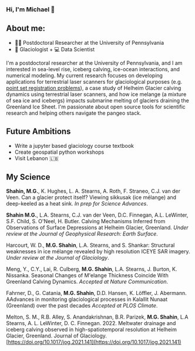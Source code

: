 ### Hi, I'm Michael 👋

## About me:
- 👨‍💻 Postdoctoral Researcher at the University of Pennsylvania
- 🧊 Glaciologist + 💻 Data Scientist

I'm a postdoctoral researcher at the University of Pennsylvania, and I am interested in sea-level rise, iceberg calving,  ice-ocean interactions, and numerical modeling. My current research focuses on developing applications for terrestrial laser scanners for glaciological purposes (e.g. [point set registration problems](https://en.wikipedia.org/wiki/Point-set_registration)), a case study of Helheim Glacier calving dynamics using terrestrial laser scanners, and how ice melange (a mixture of sea ice and icebergs) impacts submarine melting of glaciers draining the Greenland Ice Sheet. I'm passionate about open source tools for scientific research and helping others navigate the pangeo stack.


## Future Ambitions
- Write a jupyter based glaciology course textbook
- Create geospatial python workshops
- Visit Lebanon 🇱🇧


## My Science 
__Shahin, M.G.__, K. Hughes, L. A. Stearns, A. Roth, F. Straneo, C.J. van der Veen. Can a glacier protect itself? Viewing sikkusak (ice mélange) and deep-keeled as a heat sink. *In prep for Science Advances*.

__Shahin M.G.__, L.A. Stearns, C.J. van der Veen, D.C. Finnegan, A.L. LeWinter, S.F. Child, S. O'Neel, H. Butler. Calving Mechanisms Inferred from Observations of Surface Depressions at Helheim Glacier, Greenland. *Under review at the Journal of Geophysical Research: Earth Surface*.

Harcourt, W. D., __M.G. Shahin__, L.A. Stearns, and S. Shankar: Structural weaknesses in ice mélange revealed by high
resolution ICEYE SAR imagery. *Under review at the Journal of Glaciology*.

Meng, Y., C.Y., Lai, R. Culberg, __M.G. Shahin__,  L.A. Stearns, J. Burton, K. Nissanka. Seasonal Changes of M\'elange Thickness Coincide With
Greenland Calving Dynamics. *Accepted at Nature Communication*.

Fahrner, D., G. Catania, __M.G. Shahin__, D.D. Hansen, K. Löffler, J. Abermann. AAdvances in monitoring glaciological processes in Kalallit Nunaat (Greenland) over the past decades *Accepted at PLOS Climate*.

Melton, S. M., R.B. Alley, S. Anandakrishnan, B.R. Parizek, __M.G. Shahin__, L.A Stearns, A. L. LeWinter,  D. C. Finnegan. 2022. Meltwater drainage and iceberg calving observed in high-spatiotemporal resolution at Helheim Glacier, Greenland. Journal of Glaciology. [https://doi.org/10.1017/jog.2021.141](https://doi.org/10.1017/jog.2021.141)



<!--
**shahinmg/shahinmg** is a ✨ _special_ ✨ repository because its `README.md` (this file) appears on your GitHub profile.

Here are some ideas to get you started:

- 🔭 I’m currently working on ...
- 🌱 I’m currently learning ...
- 👯 I’m looking to collaborate on ...
- 🤔 I’m looking for help with ...
- 💬 Ask me about ...
- 📫 How to reach me: ...
- 😄 Pronouns: ...
- ⚡ Fun fact: ...
-->
